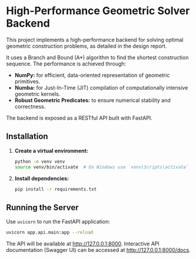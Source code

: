 # High-Performance Geometric Solver Backend

This project implements a high-performance backend for solving optimal geometric construction problems, as detailed in the design report.

It uses a Branch and Bound (A\*) algorithm to find the shortest construction sequence. The performance is achieved through:

-   **NumPy:** for efficient, data-oriented representation of geometric primitives.
-   **Numba:** for Just-In-Time (JIT) compilation of computationally intensive geometric kernels.
-   **Robust Geometric Predicates:** to ensure numerical stability and correctness.

The backend is exposed as a RESTful API built with FastAPI.

## Installation

1.  **Create a virtual environment:**

    ```bash
    python -m venv venv
    source venv/bin/activate  # On Windows use `venv\Scripts\activate`
    ```

2.  **Install dependencies:**
    ```bash
    pip install -r requirements.txt
    ```

## Running the Server

Use `uvicorn` to run the FastAPI application:

```bash
uvicorn app.api.main:app --reload
```

The API will be available at http://127.0.0.1:8000.
Interactive API documentation (Swagger UI) can be accessed at http://127.0.0.1:8000/docs.
